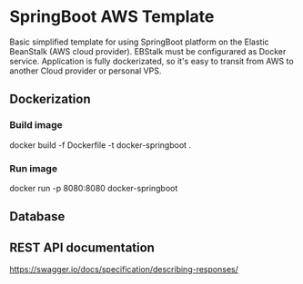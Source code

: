 

# SpringBoot AWS Template

Basic simplified template for using SpringBoot platform on the Elastic BeanStalk (AWS cloud provider). EBStalk must
be configurared as Docker service. Application is fully dockerizated, so it's easy to transit from AWS to another Cloud
provider or personal VPS.


## Dockerization

### Build image

docker build -f Dockerfile -t docker-springboot .


### Run image

docker run -p 8080:8080  docker-springboot


## Database




## REST API documentation

https://swagger.io/docs/specification/describing-responses/

